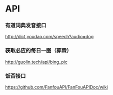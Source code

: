 # API

### 有道词典发音接口
http://dict.youdao.com/speech?audio=dog

### 获取必应的每日一图（郭霖）
http://guolin.tech/api/bing_pic

### 饭否接口
https://github.com/FanfouAPI/FanFouAPIDoc/wiki
